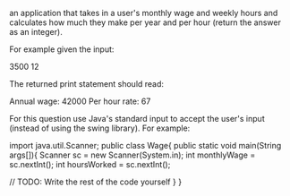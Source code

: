 an application that takes in a user's monthly wage and weekly hours and calculates how much they make per year and per hour (return the answer as an integer).

For example given the input: 

3500
12

The returned print statement should read:

Annual wage: 42000
Per hour rate: 67

For this question use Java's standard input to accept the user's input (instead of using the swing library). For example: 

import java.util.Scanner;
public class Wage{
 public static void main(String args[]){
 Scanner sc = new Scanner(System.in);
 int monthlyWage = sc.nextInt();
 int hoursWorked = sc.nextInt();

 // TODO: Write the rest of the code yourself
 }
}